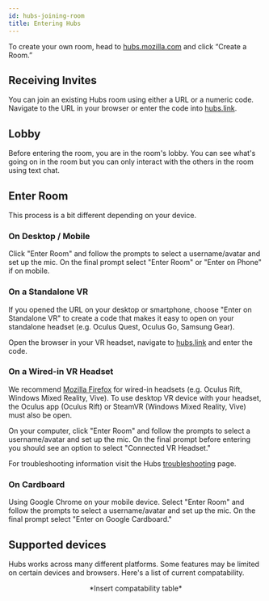 ```yaml
---
id: hubs-joining-room
title: Entering Hubs
---
```


To create your own room, head to [hubs.mozilla.com](hubs.mozilla.com) and click “Create a Room.” 

## Receiving Invites
You can join an existing Hubs room using either a URL or a numeric code. Navigate to the URL in your browser or enter the code into [hubs.link](hubs.link).


## Lobby
Before entering the room, you are in the room's lobby. You can see what's going on in the room but you can only interact with the others in the room using text chat. 


## Enter Room
This process is a bit different depending on your device.



### On Desktop / Mobile 

Click "Enter Room" and follow the prompts to select a username/avatar and set up the mic. On the final prompt select "Enter Room" or "Enter on Phone" if on mobile. 

### On a Standalone VR

If you opened the URL on your desktop or smartphone, choose "Enter on Standalone VR" to create a code that makes it easy to open on your standalone headset (e.g. Oculus Quest, Oculus Go, Samsung Gear).

Open the browser in your VR headset, navigate to [hubs.link](hubs.link) and enter the code. 

### On a Wired-in VR Headset
We recommend [Mozilla Firefox]() for wired-in headsets (e.g. Oculus Rift, Windows Mixed Reality, Vive). To use desktop VR device with your headset, the Oculus app (Oculus Rift) or SteamVR (Windows Mixed Reality, Vive) must also be open.

On your computer, click "Enter Room" and follow the prompts to select a username/avatar and set up the mic. On the final prompt before entering you should see an option to select "Connected VR Headset."

For troubleshooting information visit the Hubs [troubleshooting](./hubs-faq) page.

### On Cardboard
Using Google Chrome on your mobile device. Select "Enter Room" and follow the prompts to select a username/avatar and set up the mic. On the final prompt select "Enter on Google Cardboard." 

## Supported devices

Hubs works across many different platforms. Some features may be limited on certain devices and browsers. Here's a list of current compatability.

<center> *Insert compatability table* </center>



